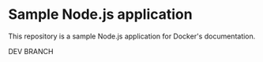 # Sample Node.js application

This repository is a sample Node.js application for Docker's documentation.

DEV BRANCH
